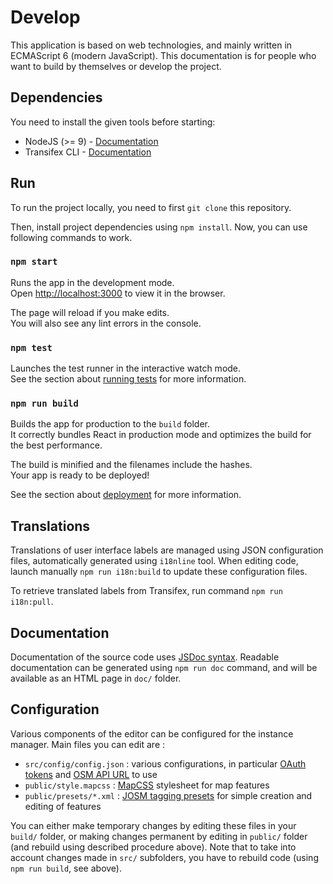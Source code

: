 # Develop

This application is based on web technologies, and mainly written in ECMAScript 6 (modern JavaScript). This documentation is for people who want to build by themselves or develop the project.


## Dependencies

You need to install the given tools before starting:
* NodeJS (>= 9) - [Documentation](https://nodejs.org/en/download/)
* Transifex CLI - [Documentation](https://docs.transifex.com/client/installing-the-client)


## Run

To run the project locally, you need to first `git clone` this repository.

Then, install project dependencies using `npm install`. Now, you can use following commands to work.

### `npm start`

Runs the app in the development mode.<br>
Open [http://localhost:3000](http://localhost:3000) to view it in the browser.

The page will reload if you make edits.<br>
You will also see any lint errors in the console.

### `npm test`

Launches the test runner in the interactive watch mode.<br>
See the section about [running tests](https://facebook.github.io/create-react-app/docs/running-tests) for more information.

### `npm run build`

Builds the app for production to the `build` folder.<br>
It correctly bundles React in production mode and optimizes the build for the best performance.

The build is minified and the filenames include the hashes.<br>
Your app is ready to be deployed!

See the section about [deployment](https://facebook.github.io/create-react-app/docs/deployment) for more information.


## Translations

Translations of user interface labels are managed using JSON configuration files, automatically generated using `i18nline` tool. When editing code, launch manually `npm run i18n:build` to update these configuration files.

To retrieve translated labels from Transifex, run command `npm run i18n:pull`.


## Documentation

Documentation of the source code uses [JSDoc syntax](http://usejsdoc.org/). Readable documentation can be generated using `npm run doc` command, and will be available as an HTML page in `doc/` folder.


## Configuration

Various components of the editor can be configured for the instance manager. Main files you can edit are :

* `src/config/config.json` : various configurations, in particular [OAuth tokens](https://wiki.openstreetmap.org/wiki/Oauth) and [OSM API URL](https://wiki.openstreetmap.org/wiki/API_v0.6#URL_.2B_authentication) to use
* `public/style.mapcss` : [MapCSS](https://wiki.openstreetmap.org/wiki/MapCSS) stylesheet for map features
* `public/presets/*.xml` : [JOSM tagging presets](https://josm.openstreetmap.de/wiki/TaggingPresets) for simple creation and editing of features

You can either make temporary changes by editing these files in your `build/` folder, or making changes permanent by editing in `public/` folder (and rebuild using described procedure above). Note that to take into account changes made in `src/` subfolders, you have to rebuild code (using `npm run build`, see above).
